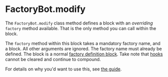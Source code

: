 # FactoryBot.modify

The `FactoryBot.modify` class method defines a block with an _overriding_
`factory` method available. That is the only method you can call within the
block.

The `factory` method within this block takes a mandatory factory name, and a
block. All other arguments are ignored. The factory name must already be
defined. The block is a normal [factory definition block](factory.html). Take
note that [hooks](hooks.html) cannot be cleared and continue to compound.

For details on why you'd want to use this, see [the
guide](./modifying-factories/summary.html).
